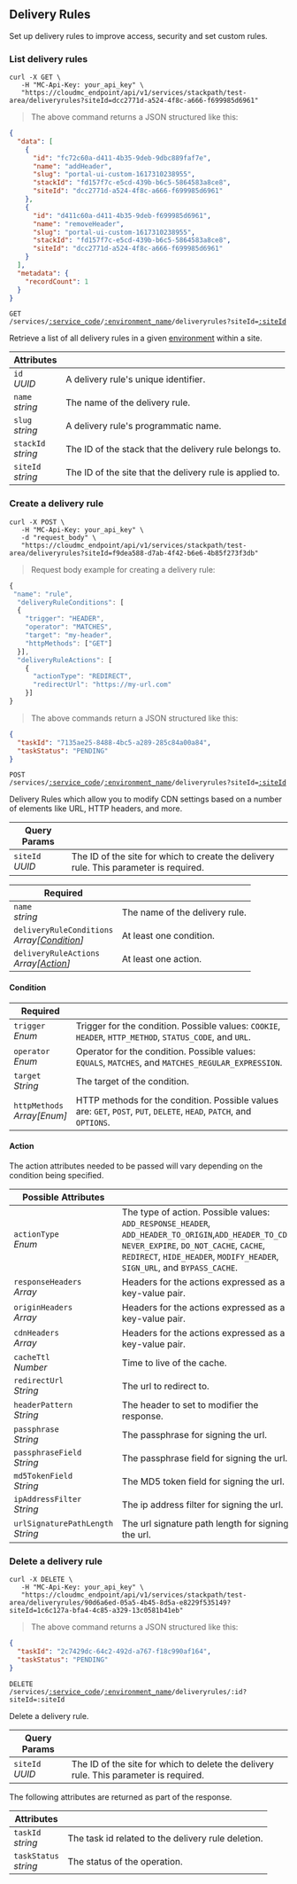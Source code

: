 ## Delivery Rules

Set up delivery rules to improve access, security and set custom rules.

<!-------------------- LIST DELIVERY_RULE -------------------->

### List delivery rules

```shell
curl -X GET \
   -H "MC-Api-Key: your_api_key" \
   "https://cloudmc_endpoint/api/v1/services/stackpath/test-area/deliveryrules?siteId=dcc2771d-a524-4f8c-a666-f699985d6961"
```
> The above command returns a JSON structured like this:

```json
{
  "data": [
    {
      "id": "fc72c60a-d411-4b35-9deb-9dbc889faf7e",
      "name": "addHeader",
      "slug": "portal-ui-custom-1617310238955",
      "stackId": "fd157f7c-e5cd-439b-b6c5-5864583a8ce8",
      "siteId": "dcc2771d-a524-4f8c-a666-f699985d6961"
    },
    {
      "id": "d411c60a-d411-4b35-9deb-f699985d6961",
      "name": "removeHeader",
      "slug": "portal-ui-custom-1617310238955",
      "stackId": "fd157f7c-e5cd-439b-b6c5-5864583a8ce8",
      "siteId": "dcc2771d-a524-4f8c-a666-f699985d6961"  
    }
  ],
  "metadata": {
    "recordCount": 1
  }
}
```

<code>GET /services/<a href="#administration-service-connections">:service_code</a>/<a href="#administration-environments">:environment_name</a>/deliveryrules?siteId=<a href="#stackpath-sites">:siteId</a></code>

Retrieve a list of all delivery rules in a given [environment](#administration-environments) within a site.

Attributes | &nbsp;
------- | -----------
`id`<br/>*UUID* | A delivery rule's unique identifier. 
`name`<br/>*string* | The name of the delivery rule.
`slug`<br/>*string* | A delivery rule's programmatic name.
`stackId`<br/>*string* | The ID of the stack that the delivery rule belongs to.
`siteId`<br/>*string* | The ID of the site that the delivery rule is applied to.

<!-------------------- CREATE A DELIVERY RULE -------------------->

### Create a delivery rule

```shell
curl -X POST \
   -H "MC-Api-Key: your_api_key" \
   -d "request_body" \
   "https://cloudmc_endpoint/api/v1/services/stackpath/test-area/deliveryrules?siteId=f9dea588-d7ab-4f42-b6e6-4b85f273f3db"
```

> Request body example for creating a delivery rule:

```js
{
 "name": "rule",
  "deliveryRuleConditions": [
  {
    "trigger": "HEADER",
    "operator": "MATCHES",
    "target": "my-header",
    "httpMethods": ["GET"]
  }],
  "deliveryRuleActions": [
    {
      "actionType": "REDIRECT",
      "redirectUrl": "https://my-url.com"
    }]
}
```

> The above commands return a JSON structured like this:

```json
{
  "taskId": "7135ae25-8488-4bc5-a289-285c84a00a84",
  "taskStatus": "PENDING"
}
```
<code>POST /services/<a href="#administration-service-connections">:service_code</a>/<a href="#administration-environments">:environment_name</a>/deliveryrules?siteId=<a href="#stackpath-sites">:siteId</a></code>

Delivery Rules which allow you to modify CDN settings based on a number of elements like URL, HTTP headers, and more.

Query Params | &nbsp;
---- | -----------
`siteId`<br/>*UUID* | The ID of the site for which to create the delivery rule. This parameter is required.

Required| &nbsp;
------------------------| -----------
`name`<br/>*string* | The name of the delivery rule.
`deliveryRuleConditions`<br/>*Array[[Condition](#stackpath-condition)]* | At least one condition.
`deliveryRuleActions`<br/>*Array[[Action](#stackpath-action)]* | At least one action.

#### Condition

Required| &nbsp;
------------------------| -----------
`trigger`<br/>*Enum* | Trigger for the condition. Possible values: `COOKIE`, `HEADER`, `HTTP_METHOD`, `STATUS_CODE`, and `URL`.
`operator`<br/>*Enum* | Operator for the condition. Possible values: `EQUALS`, `MATCHES`, and `MATCHES_REGULAR_EXPRESSION`.
`target`<br/>*String* | The target of the condition.
`httpMethods`<br/>*Array[Enum]* | HTTP methods for the condition. Possible values are: `GET`, `POST`, `PUT`, `DELETE`, `HEAD`, `PATCH`, and `OPTIONS`.

#### Action

The action attributes needed to be passed will vary depending on the condition being specified.

Possible Attributes| &nbsp;
------------------------| -----------
`actionType`<br/>*Enum* | The type of action. Possible values: `ADD_RESPONSE_HEADER`, `ADD_HEADER_TO_ORIGIN`,`ADD_HEADER_TO_CDN`, `NEVER_EXPIRE`, `DO_NOT_CACHE`, `CACHE`, `REDIRECT`, `HIDE_HEADER`, `MODIFY_HEADER`, `SIGN_URL`, and `BYPASS_CACHE`.
`responseHeaders`<br/>*Array* | Headers for the actions expressed as a key-value pair.
`originHeaders`<br/>*Array* | Headers for the actions expressed as a key-value pair.
`cdnHeaders`<br/>*Array* | Headers for the actions expressed as a key-value pair.
`cacheTtl`<br/>*Number* | Time to live of the cache.
`redirectUrl`<br/>*String* | The url to redirect to.
`headerPattern`<br/>*String* | The header to set to modifier the response.
`passphrase`<br/>*String* | The passphrase for signing the url.
`passphraseField`<br/>*String* | The passphrase field for signing the url.
`md5TokenField`<br/>*String* | The MD5 token field for signing the url.
`ipAddressFilter`<br/>*String* | The ip address filter for signing the url.
`urlSignaturePathLength`<br/>*String* | The url signature path length for signing the url.

<!-------------------- DELETE A DELIVERY RULE -------------------->

### Delete a delivery rule

```shell
curl -X DELETE \
   -H "MC-Api-Key: your_api_key" \
   "https://cloudmc_endpoint/api/v1/services/stackpath/test-area/deliveryrules/90d6a6ed-05a5-4b45-8d5a-e8229f535149?siteId=1c6c127a-bfa4-4c85-a329-13c0581b41eb"
```
> The above command returns a JSON structured like this:

```json
{
  "taskId": "2c7429dc-64c2-492d-a767-f18c990af164",
  "taskStatus": "PENDING"
}
```

<code>DELETE /services/<a href="#administration-service-connections">:service_code</a>/<a href="#administration-environments">:environment_name</a>/deliveryrules/:id?siteId=:siteId</code>

Delete a delivery rule.

Query Params | &nbsp;
---- | -----------
`siteId`<br/>*UUID* | The ID of the site for which to delete the delivery rule. This parameter is required.

The following attributes are returned as part of the response.

Attributes | &nbsp;
------- | -----------
`taskId` <br/>*string* | The task id related to the delivery rule deletion.
`taskStatus` <br/>*string* | The status of the operation.